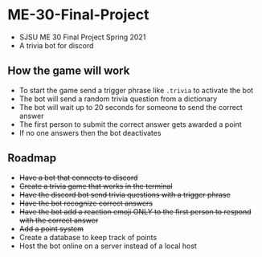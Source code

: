 # ME-30-Final-Project
 - SJSU ME 30 Final Project Spring 2021
 - A trivia bot for discord
 
 ## How the game will work
 - To start the game send a trigger phrase like `.trivia` to activate the bot
 - The bot will send a random trivia question from a dictionary
 - The bot will wait up to 20 seconds for someone to send the correct answer
 - The first person to submit the correct answer gets awarded a point
 - If no one answers then the bot deactivates



## Roadmap
- ~~Have a bot that connects to discord~~
- ~~Create a trivia game that works in the terminal~~
- ~~Have the discord bot send trivia questions with a trigger phrase~~
- ~~Have the bot recognize correct answers~~
- ~~Have the bot add a reaction emoji ONLY to the first person to respond with the correct answer~~
- ~~Add a point system~~
- Create a database to keep track of points
- Host the bot online on a server instead of a local host
